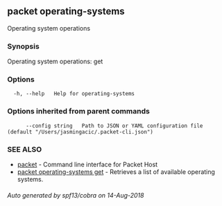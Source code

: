 ## packet operating-systems

Operating system operations

### Synopsis

Operating system operations: get

### Options

```
  -h, --help   Help for operating-systems
```

### Options inherited from parent commands

```
      --config string   Path to JSON or YAML configuration file (default "/Users/jasmingacic/.packet-cli.json")
```

### SEE ALSO

* [packet](packet.md)	 - Command line interface for Packet Host
* [packet operating-systems get](packet_operating-systems_get.md)	 - Retrieves a list of available operating systems.

###### Auto generated by spf13/cobra on 14-Aug-2018

